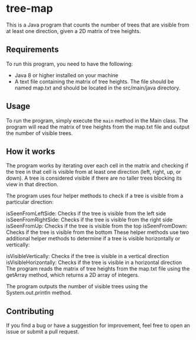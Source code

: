 # tree-map
This is a Java program that counts the number of trees that are visible from at least one direction, given a 2D matrix of tree heights.

## Requirements
To run this program, you need to have the following:

- Java 8 or higher installed on your machine
- A text file containing the matrix of tree heights. The file should be named map.txt and should be located in the src/main/java directory.
## Usage
To run the program, simply execute the `main` method in the Main class. The program will read the matrix of tree heights from the map.txt file and output the number of visible trees.

## How it works
The program works by iterating over each cell in the matrix and checking if the tree in that cell is visible from at least one direction (left, right, up, or down). A tree is considered visible if there are no taller trees blocking its view in that direction.

The program uses four helper methods to check if a tree is visible from a particular direction:

isSeenFromLeftSide: Checks if the tree is visible from the left side
isSeenFromRightSide: Checks if the tree is visible from the right side
isSeenFromUp: Checks if the tree is visible from the top
isSeenFromDown: Checks if the tree is visible from the bottom
These helper methods use two additional helper methods to determine if a tree is visible horizontally or vertically:

isVisibleVertically: Checks if the tree is visible in a vertical direction
isVisibleHorizontally: Checks if the tree is visible in a horizontal direction
The program reads the matrix of tree heights from the map.txt file using the getArray method, which returns a 2D array of integers.

The program outputs the number of visible trees using the System.out.println method.

## Contributing
If you find a bug or have a suggestion for improvement, feel free to open an issue or submit a pull request.
